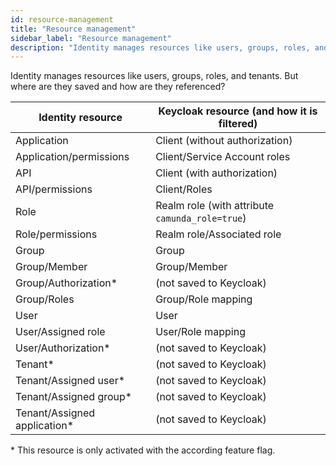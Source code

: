 ```yaml
---
id: resource-management
title: "Resource management"
sidebar_label: "Resource management"
description: "Identity manages resources like users, groups, roles, and tenants. But where are they saved?"
---
```


Identity manages resources like users, groups, roles, and tenants. But where are they saved and how are they referenced?

| Identity resource             | Keycloak resource (and how it is filtered)      |
| ----------------------------- | ----------------------------------------------- |
| Application                   | Client (without authorization)                  |
| Application/permissions       | Client/Service Account roles                    |
| API                           | Client (with authorization)                     |
| API/permissions               | Client/Roles                                    |
| Role                          | Realm role (with attribute `camunda_role=true`) |
| Role/permissions              | Realm role/Associated role                      |
| Group                         | Group                                           |
| Group/Member                  | Group/Member                                    |
| Group/Authorization\*         | (not saved to Keycloak)                         |
| Group/Roles                   | Group/Role mapping                              |
| User                          | User                                            |
| User/Assigned role            | User/Role mapping                               |
| User/Authorization\*          | (not saved to Keycloak)                         |
| Tenant\*                      | (not saved to Keycloak)                         |
| Tenant/Assigned user\*        | (not saved to Keycloak)                         |
| Tenant/Assigned group\*       | (not saved to Keycloak)                         |
| Tenant/Assigned application\* | (not saved to Keycloak)                         |

\* This resource is only activated with the according feature flag.
